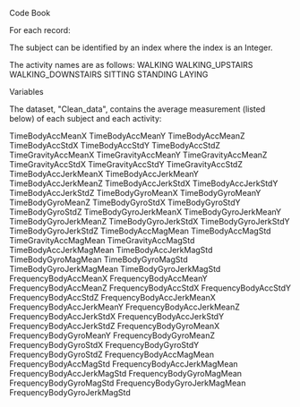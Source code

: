 Code Book


For each record:

The subject can be identified by an index where the index is an Integer.

The activity names are as follows:
WALKING
WALKING_UPSTAIRS
WALKING_DOWNSTAIRS
SITTING
STANDING
LAYING


Variables

The dataset, "Clean_data", contains the average measurement (listed below) of each subject and each activity:

TimeBodyAccMeanX
TimeBodyAccMeanY
TimeBodyAccMeanZ
TimeBodyAccStdX
TimeBodyAccStdY
TimeBodyAccStdZ
TimeGravityAccMeanX
TimeGravityAccMeanY
TimeGravityAccMeanZ
TimeGravityAccStdX
TimeGravityAccStdY
TimeGravityAccStdZ
TimeBodyAccJerkMeanX
TimeBodyAccJerkMeanY
TimeBodyAccJerkMeanZ
TimeBodyAccJerkStdX
TimeBodyAccJerkStdY
TimeBodyAccJerkStdZ
TimeBodyGyroMeanX
TimeBodyGyroMeanY
TimeBodyGyroMeanZ
TimeBodyGyroStdX
TimeBodyGyroStdY
TimeBodyGyroStdZ
TimeBodyGyroJerkMeanX
TimeBodyGyroJerkMeanY
TimeBodyGyroJerkMeanZ
TimeBodyGyroJerkStdX
TimeBodyGyroJerkStdY
TimeBodyGyroJerkStdZ
TimeBodyAccMagMean
TimeBodyAccMagStd
TimeGravityAccMagMean
TimeGravityAccMagStd
TimeBodyAccJerkMagMean
TimeBodyAccJerkMagStd
TimeBodyGyroMagMean
TimeBodyGyroMagStd
TimeBodyGyroJerkMagMean
TimeBodyGyroJerkMagStd
FrequencyBodyAccMeanX
FrequencyBodyAccMeanY
FrequencyBodyAccMeanZ
FrequencyBodyAccStdX
FrequencyBodyAccStdY
FrequencyBodyAccStdZ
FrequencyBodyAccJerkMeanX
FrequencyBodyAccJerkMeanY
FrequencyBodyAccJerkMeanZ
FrequencyBodyAccJerkStdX
FrequencyBodyAccJerkStdY
FrequencyBodyAccJerkStdZ
FrequencyBodyGyroMeanX
FrequencyBodyGyroMeanY
FrequencyBodyGyroMeanZ
FrequencyBodyGyroStdX
FrequencyBodyGyroStdY
FrequencyBodyGyroStdZ
FrequencyBodyAccMagMean
FrequencyBodyAccMagStd
FrequencyBodyAccJerkMagMean
FrequencyBodyAccJerkMagStd
FrequencyBodyGyroMagMean
FrequencyBodyGyroMagStd
FrequencyBodyGyroJerkMagMean
FrequencyBodyGyroJerkMagStd